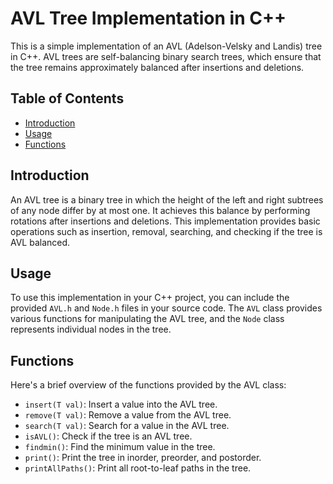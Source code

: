 # AVL Tree Implementation in C++

This is a simple implementation of an AVL (Adelson-Velsky and Landis) tree in C++. AVL trees are self-balancing binary search trees, which ensure that the tree remains approximately balanced after insertions and deletions.

## Table of Contents
- [Introduction](#introduction)
- [Usage](#usage)
- [Functions](#functions)


## Introduction
An AVL tree is a binary tree in which the height of the left and right subtrees of any node differ by at most one. It achieves this balance by performing rotations after insertions and deletions. This implementation provides basic operations such as insertion, removal, searching, and checking if the tree is AVL balanced.

## Usage
To use this implementation in your C++ project, you can include the provided `AVL.h` and `Node.h` files in your source code. The `AVL` class provides various functions for manipulating the AVL tree, and the `Node` class represents individual nodes in the tree.

## Functions
Here's a brief overview of the functions provided by the AVL class:

- `insert(T val)`: Insert a value into the AVL tree.
- `remove(T val)`: Remove a value from the AVL tree.
- `search(T val)`: Search for a value in the AVL tree.
- `isAVL()`: Check if the tree is an AVL tree.
- `findmin()`: Find the minimum value in the tree.
- `print()`: Print the tree in inorder, preorder, and postorder.
- `printAllPaths()`: Print all root-to-leaf paths in the tree.
